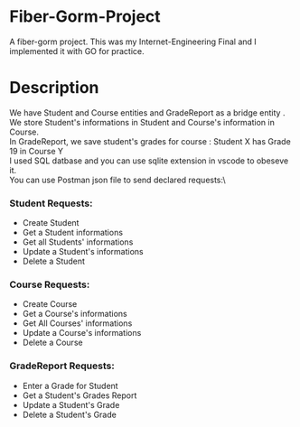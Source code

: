 # Fiber-Gorm-Project
A fiber-gorm project. This was my Internet-Engineering Final and I implemented it with GO for practice.

# Description
We have Student and Course entities and GradeReport as a bridge entity .\
We store Student's informations in Student and Course's information in Course. \
In GradeReport, we save student's grades for course : Student X has Grade 19 in Course Y \
I used SQL datbase and you can use sqlite extension in vscode to obeseve it.\
You can use Postman json file to send declared requests:\
### Student Requests:
* Create Student
* Get a Student informations
* Get all Students' informations
* Update a Student's informations
* Delete a Student

### Course Requests:
* Create Course
* Get a Course's informations
* Get All Courses' informations
* Update a Course's informations
* Delete a Course

### GradeReport Requests:
* Enter a Grade for Student
* Get a Student's Grades Report
* Update a Student's Grade
* Delete a Student's Grade
